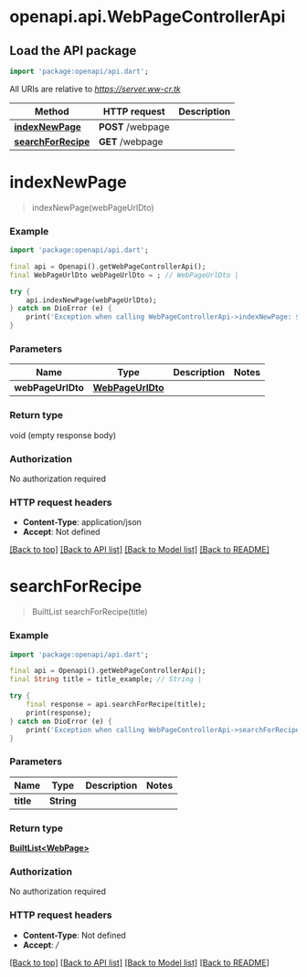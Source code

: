 # openapi.api.WebPageControllerApi

## Load the API package
```dart
import 'package:openapi/api.dart';
```

All URIs are relative to *https://server.ww-cr.tk*

Method | HTTP request | Description
------------- | ------------- | -------------
[**indexNewPage**](WebPageControllerApi.md#indexnewpage) | **POST** /webpage | 
[**searchForRecipe**](WebPageControllerApi.md#searchforrecipe) | **GET** /webpage | 


# **indexNewPage**
> indexNewPage(webPageUrlDto)



### Example 
```dart
import 'package:openapi/api.dart';

final api = Openapi().getWebPageControllerApi();
final WebPageUrlDto webPageUrlDto = ; // WebPageUrlDto | 

try { 
    api.indexNewPage(webPageUrlDto);
} catch on DioError (e) {
    print('Exception when calling WebPageControllerApi->indexNewPage: $e\n');
}
```

### Parameters

Name | Type | Description  | Notes
------------- | ------------- | ------------- | -------------
 **webPageUrlDto** | [**WebPageUrlDto**](WebPageUrlDto.md)|  | 

### Return type

void (empty response body)

### Authorization

No authorization required

### HTTP request headers

 - **Content-Type**: application/json
 - **Accept**: Not defined

[[Back to top]](#) [[Back to API list]](../README.md#documentation-for-api-endpoints) [[Back to Model list]](../README.md#documentation-for-models) [[Back to README]](../README.md)

# **searchForRecipe**
> BuiltList<WebPage> searchForRecipe(title)



### Example 
```dart
import 'package:openapi/api.dart';

final api = Openapi().getWebPageControllerApi();
final String title = title_example; // String | 

try { 
    final response = api.searchForRecipe(title);
    print(response);
} catch on DioError (e) {
    print('Exception when calling WebPageControllerApi->searchForRecipe: $e\n');
}
```

### Parameters

Name | Type | Description  | Notes
------------- | ------------- | ------------- | -------------
 **title** | **String**|  | 

### Return type

[**BuiltList&lt;WebPage&gt;**](WebPage.md)

### Authorization

No authorization required

### HTTP request headers

 - **Content-Type**: Not defined
 - **Accept**: */*

[[Back to top]](#) [[Back to API list]](../README.md#documentation-for-api-endpoints) [[Back to Model list]](../README.md#documentation-for-models) [[Back to README]](../README.md)

